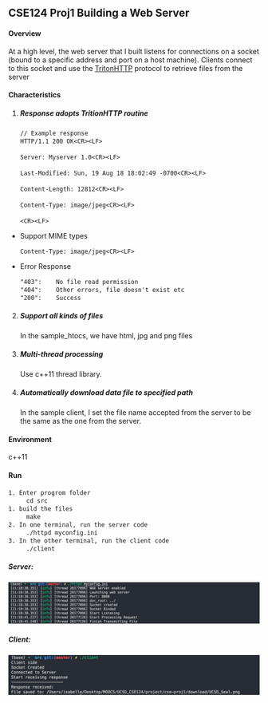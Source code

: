 ## CSE124 Proj1  Building a Web Server

#### Overview

At a high level, the web server that I built listens for connections on a socket (bound to a specific address and port on a host machine). Clients connect to this socket and use the [TritonHTTP](https://cseweb.ucsd.edu/~gmporter/classes/wi19/cse124/post/2019/01/12/tritonhttp-specification/) protocol to retrieve files from the server



#### Characteristics

1. ##### Response adopts TritionHTTP routine

   ```
   // Example response
   HTTP/1.1 200 OK<CR><LF>
   
   Server: Myserver 1.0<CR><LF>
   
   Last-Modified: Sun, 19 Aug 18 18:02:49 -0700<CR><LF>
   
   Content-Length: 12812<CR><LF>
   
   Content-Type: image/jpeg<CR><LF>
   
   <CR><LF>
   ```

* Support MIME types

  ```
  Content-Type: image/jpeg<CR><LF>
  ```

  

* Error Response

  ```
  "403":	No file read permission
  "404":	Other errors, file doesn't exist etc
  "200":	Success
  ```



2. ##### Support all kinds of files

   In the sample_htocs, we have html, jpg and png files

   

3. ##### Multi-thread processing

   Use c++11 thread library.

   

4. ##### Automatically download data file to specified path

   In the sample client, I set the file name accepted from the server to be the same as the one from the server.



#### Environment

c++11



#### Run

```
1. Enter progrom folder
     cd src
1. build the files
	 make
2. In one terminal, run the server code
	 ./httpd myconfig.ini
3. In the other terminal, run the client code
	 ./client
```

##### Server:

<img src="./README.assets/image-20200203112249799.png">

##### Client:

<img src="./README.assets/image-20200203112313795.png">

